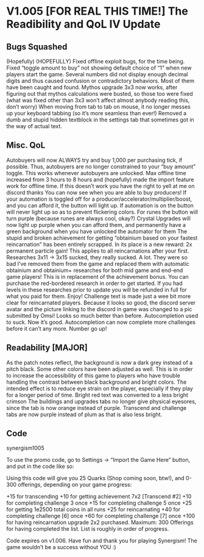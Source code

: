 # V1.005 [FOR REAL THIS TIME!] The Readibility and QoL IV Update

## Bugs Squashed 
(Hopefully) (HOPEFULLY) Fixed offline exploit bugs, for the time being.
Fixed “toggle amount to buy” not showing default choice of “1” when new players start the game.
Several numbers did not display enough decimal digits and thus caused confusion or contradictory behaviors. Most of them have been caught and found.
Mythos upgrade 3x3 now works, after figuring out that mythos calculations were busted, so those too were fixed (what was fixed other than 3x3 won’t affect almost anybody reading this, don’t worry)
When moving from tab to tab on mouse, it no longer messes up your keyboard tabbing (so it’s more seamless than ever!)
Removed a dumb and stupid hidden textblock in the settings tab that sometimes got in the way of actual text.

## Misc. QoL
Autobuyers will now ALWAYS try and buy 1,000 per purchasing tick, if possible. Thus, autobuyers are no longer constrained to your “buy amount” toggle. This works whenever autobuyers are unlocked.
Max offline time increased from 3 hours to 8 hours and (hopefully) made the import feature work for offline time. If this doesn’t work you have the right to yell at me on discord thanks
You can now see when you are able to buy producers! If your automation is toggled off for a producer/accelerator/multiplier/boost, and you can afford it, the button will light up. If automation is on the button will never light up so as to prevent flickering colors. For runes the button will turn purple (because runes are always cool, okay?)
Crystal Upgrades will now light up purple when you can afford them, and permanently have a green background when you have unlocked the automator for them
The stupid and broken achievement for getting “obtainium based on your fastest reincarnation” has been entirely scrapped. In its place is a new reward: 2x permanent particle gain! This applies to all reincarnations after your first.
Researches 3x11 -> 3x15 sucked, they really sucked. A lot. They were so bad I’ve removed them from the game and replaced them with automatic obtainium and obtainium+ researches for both mid game and end-end game players! This is in replacement of the achievement bonus. You can purchase the red-bordered research in order to get started. If you had levels in these researches prior to update you will be refunded in full for what you paid for them. Enjoy!
Challenge text is made just a wee bit more clear for reincarnated players.
Because it looks so good, the discord server avatar and the picture linking to the discord in game was changed to a pic submitted by Omsi! Looks so much better than before.
Autocompletion used to suck. Now it’s good. Autocompletion can now complete more challenges before it can’t any more. Number go up!

## Readability [MAJOR]
As the patch notes reflect, the background is now a dark grey instead of a pitch black. Some other colors have been adjusted as well. This is in order to increase the accessibility of this game to players who have trouble handling the contrast between black background and bright colors. The intended effect is to reduce eye strain on the player, especially if they play for a longer period of time. 
Bright red text was converted to a less bright crimson
The buildings and upgrades tabs no longer give physical eyesores, since the tab is now orange instead of purple. Transcend and challenge tabs are now purple instead of plum as that is also less bright.

## Code
synergism1005

To use the promo code, go to Settings → “Import the Game Here” button, and put in the code like so: 


Using this code will give you 25 Quarks (Shop coming soon, btw!), and 0-300 offerings, depending on your game progress:

+15 for transcending
+10 for getting achievement 7x2 [Transcend #2]
+10 for completing challenge 3 once
+15 for completing challenge 5 once
+25 for getting 1e2500 total coins in all runs
+25 for reincarnating
+40 for completing challenge [6] once
+60 for completing challenge [7] once
+100 for having reincarnation upgrade 2x2 purchased.
Maximum: 300 Offerings for having completed the list. List is roughly in order of progress.

Code expires on v1.006. Have fun and thank you for playing Synergism! The game wouldn’t be a success without YOU :)
